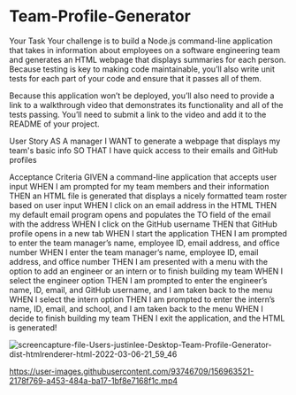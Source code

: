 # Team-Profile-Generator

Your Task Your challenge is to build a Node.js command-line application that takes in information about employees on a software engineering team and generates an HTML webpage that displays summaries for each person. Because testing is key to making code maintainable, you’ll also write unit tests for each part of your code and ensure that it passes all of them.

Because this application won’t be deployed, you’ll also need to provide a link to a walkthrough video that demonstrates its functionality and all of the tests passing. You’ll need to submit a link to the video and add it to the README of your project.

User Story AS A manager I WANT to generate a webpage that displays my team's basic info SO THAT I have quick access to their emails and GitHub profiles

Acceptance Criteria GIVEN a command-line application that accepts user input WHEN I am prompted for my team members and their information THEN an HTML file is generated that displays a nicely formatted team roster based on user input WHEN I click on an email address in the HTML THEN my default email program opens and populates the TO field of the email with the address WHEN I click on the GitHub username THEN that GitHub profile opens in a new tab WHEN I start the application THEN I am prompted to enter the team manager’s name, employee ID, email address, and office number WHEN I enter the team manager’s name, employee ID, email address, and office number THEN I am presented with a menu with the option to add an engineer or an intern or to finish building my team WHEN I select the engineer option THEN I am prompted to enter the engineer’s name, ID, email, and GitHub username, and I am taken back to the menu WHEN I select the intern option THEN I am prompted to enter the intern’s name, ID, email, and school, and I am taken back to the menu WHEN I decide to finish building my team THEN I exit the application, and the HTML is generated!

![screencapture-file-Users-justinlee-Desktop-Team-Profile-Generator-dist-htmlrenderer-html-2022-03-06-21_59_46](https://user-images.githubusercontent.com/93746709/156962415-a567719b-ebee-41b3-b45a-95e8227d7308.png)


https://user-images.githubusercontent.com/93746709/156963521-2178f769-a453-484a-ba17-1bf8e7168f1c.mp4

